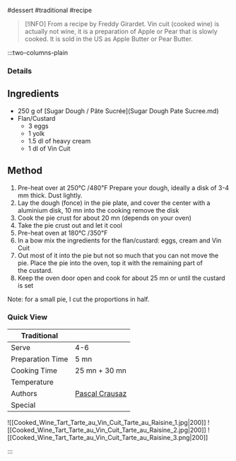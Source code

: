 #dessert #traditional #recipe

> [!INFO]
> From a recipe by Freddy Girardet. Vin cuit (cooked wine) is actually not wine, it is a preparation of Apple or Pear that is slowly cooked. It is sold in the US as Apple Butter or Pear Butter.

:::two-columns-plain

### Details
## Ingredients

- 250 g of [Sugar Dough / Pâte Sucrée](Sugar Dough Pate Sucree.md)
- Flan/Custard
  - 3 eggs
  - 1 yolk
  - 1.5 dl of heavy cream
  - 1 dl of Vin Cuit


## Method

1. Pre-heat over at 250℃ /480℉ Prepare your dough, ideally a disk of 3-4 mm thick. Dust lightly.
2. Lay the dough (fonce) in the pie plate, and cover the center with a aluminium disk, 10 mn into the cooking remove the disk
3. Cook the pie crust for about 20 mn (depends on your oven)
4. Take the pie crust out and let it cool
5. Pre-heat oven at 180℃ /350℉
6. In a bow mix the ingredients for the flan/custard: eggs, cream and Vin Cuit
7. Out most of it into the pie but not so much that you can not move the pie. Place the pie into the oven, top it with the remaining part of the custard.
8. Keep the oven door open and cook for about 25 mn or until the custard is set

Note: for a small pie, I cut the proportions in half.






### Quick View
| Traditional      |                                                |
| ---------------- | ---------------------------------------------- |
| Serve            | 4-6                                            |
| Preparation Time | 5 mn                                           |
| Cooking Time     | 25 mn + 30 mn                                  |
| Temperature      |                                                |
| Authors          | [Pascal Crausaz](mailto:pascal@askpascal.com)  |
| Special          |                                                |

![[Cooked_Wine_Tart_Tarte_au_Vin_Cuit_Tarte_au_Raisine_1.jpg|200]]
![[Cooked_Wine_Tart_Tarte_au_Vin_Cuit_Tarte_au_Raisine_2.jpg|200]]
![[Cooked_Wine_Tart_Tarte_au_Vin_Cuit_Tarte_au_Raisine_3.png|200]]

:::


